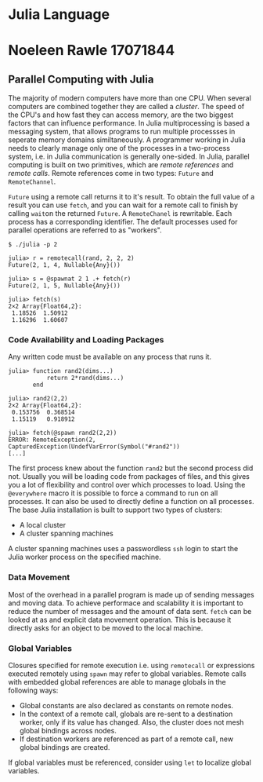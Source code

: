 Julia Language
============================================
# Noeleen Rawle 17071844
## Parallel Computing with Julia

The majority of modern computers have more than one CPU. When several computers are combined together they are called a *cluster*. 
The speed of the CPU's and how fast they can access memory, are the two biggest factors that can influence performance. 
In Julia multiprocessing is based a messaging system, that allows programs to run multiple processses in seperate memory domains similtaneously. 
A programmer working in Julia needs to clearly manage only one of the processes in a two-process system, i.e. in Julia communication is generally one-sided.
In Julia, parallel computing is built on two primitives, which are *remote references* and *remote calls*.
Remote references come in two types: `Future` and `RemoteChannel`.

`Future` using a remote call returns it to it's result. 
To obtain the full value of a result you can use `fetch`, and you can wait for a remote call to finish by calling `wait`on the returned `Future`.
A `RemoteChanel` is rewritable. Each process has a corresponding identifier. The default processes used for parallel operations are referred to as "workers".
``````
$ ./julia -p 2

julia> r = remotecall(rand, 2, 2, 2)
Future(2, 1, 4, Nullable{Any}())

julia> s = @spawnat 2 1 .+ fetch(r)
Future(2, 1, 5, Nullable{Any}())

julia> fetch(s)
2×2 Array{Float64,2}:
 1.18526  1.50912
 1.16296  1.60607
``````

### Code Availability and Loading Packages
Any written code must be available on any process that runs it.

``````
julia> function rand2(dims...)
           return 2*rand(dims...)
       end

julia> rand2(2,2)
2×2 Array{Float64,2}:
 0.153756  0.368514
 1.15119   0.918912

julia> fetch(@spawn rand2(2,2))
ERROR: RemoteException(2, CapturedException(UndefVarError(Symbol("#rand2"))
[...]
``````
The first process knew about the function `rand2` but the second process did not.
Usually you will be loading code from packages of files, and this gives you a lot of flexibility and control over which processes to load.
Using the `@everywhere` macro it is possible to force a command to run on all processes.
It can also be used to directly define a function on all processes.
The base Julia installation is built to support two types of clusters:

* A local cluster
* A cluster spanning machines

A cluster spanning machines uses a passwordless `ssh` login to start the Julia worker process on the specified machine.

### Data Movement
Most of the overhead in a parallel program is made up of sending messages and moving data. 
To achieve performace and scalability it is important to reduce the number of messages and the amount of data sent.
`fetch` can be looked at as and explicit data movement operation.
This is because it directly asks for an object to be moved to the  local machine.

### Global Variables
Closures specified for remote execution i.e. using `remotecall` or expressions executed remotely using `spawn` may refer to global variables.
Remote calls with embedded global references are able to manage globals in the following ways:
* Global constants are also declared as constants on remote nodes.
* In the context of a remote call, globals are re-sent to a destination worker, only if its value has changed. Also, the cluster does not mesh global bindings across nodes.
* If destination workers are referenced as part of a remote call, new global bindings are created.

If global variables must be referenced, consider using `let` to localize global variables.
